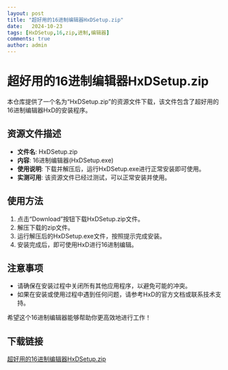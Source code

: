 ```yaml
---
layout: post
title: "超好用的16进制编辑器HxDSetup.zip"
date:   2024-10-23
tags: [HxDSetup,16,zip,进制,编辑器]
comments: true
author: admin
---
```

# 超好用的16进制编辑器HxDSetup.zip

本仓库提供了一个名为“HxDSetup.zip”的资源文件下载，该文件包含了超好用的16进制编辑器HxD的安装程序。

## 资源文件描述

- **文件名**: HxDSetup.zip
- **内容**: 16进制编辑器(HxDSetup.exe)
- **使用说明**: 下载并解压后，运行HxDSetup.exe进行正常安装即可使用。
- **实测可用**: 该资源文件已经过测试，可以正常安装并使用。

## 使用方法

1. 点击“Download”按钮下载HxDSetup.zip文件。
2. 解压下载的zip文件。
3. 运行解压后的HxDSetup.exe文件，按照提示完成安装。
4. 安装完成后，即可使用HxD进行16进制编辑。

## 注意事项

- 请确保在安装过程中关闭所有其他应用程序，以避免可能的冲突。
- 如果在安装或使用过程中遇到任何问题，请参考HxD的官方文档或联系技术支持。

希望这个16进制编辑器能够帮助你更高效地进行工作！

## 下载链接

[超好用的16进制编辑器HxDSetup.zip](https://pan.quark.cn/s/26924cf4a288)